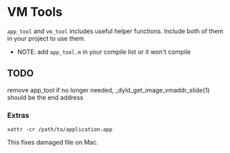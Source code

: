 # VM Tools

`app_tool` and `vm_tool` includes useful helper functions. Include both of them in your project to use them.

- NOTE: add `app_tool.m` in your compile list or it won't compile

## TODO

remove app_tool if no longer needed, \_dyld_get_image_vmaddr_slide(1) should be the end address

### Extras

```
xattr -cr /path/to/application.app
```

This fixes damaged file on Mac.
